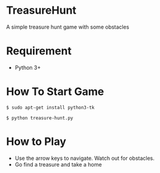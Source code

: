 # TreasureHunt
  A simple treasure hunt game with some obstacles

# Requirement
* Python 3+

# How To Start Game
```
$ sudo apt-get install python3-tk

$ python treasure-hunt.py

```
# How to Play
* Use the arrow keys to navigate. Watch out for obstacles.
* Go find a treasure and take a home

